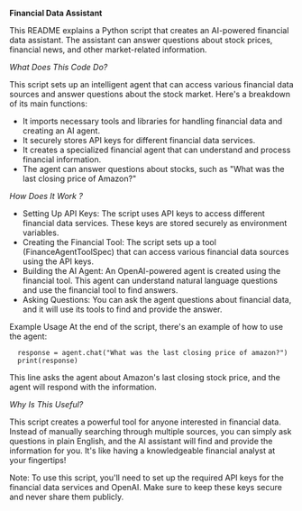 **Financial Data Assistant**

This README explains a Python script that creates an AI-powered financial data assistant. The assistant can answer questions about stock prices, financial news, and other market-related information.


*What Does This Code Do?*

This script sets up an intelligent agent that can access various financial data sources and answer questions about the stock market. Here's a breakdown of its main functions:

  - It imports necessary tools and libraries for handling financial data and creating an AI agent.
  - It securely stores API keys for different financial data services.
  - It creates a specialized financial agent that can understand and process financial information.
  - The agent can answer questions about stocks, such as "What was the last closing price of Amazon?"


*How Does It Work ?*

  - Setting Up API Keys: The script uses API keys to access different financial data services. These keys are stored securely as environment variables.
  - Creating the Financial Tool: The script sets up a tool (FinanceAgentToolSpec) that can access various financial data sources using the API keys.
  - Building the AI Agent: An OpenAI-powered agent is created using the financial tool. This agent can understand natural language questions and use the financial tool to find answers.
  - Asking Questions: You can ask the agent questions about financial data, and it will use its tools to find and provide the answer.



Example Usage
At the end of the script, there's an example of how to use the agent:

      response = agent.chat("What was the last closing price of amazon?")
      print(response)

This line asks the agent about Amazon's last closing stock price, and the agent will respond with the information.



*Why Is This Useful?*

This script creates a powerful tool for anyone interested in financial data. Instead of manually searching through multiple sources, you can simply ask questions in plain English, and the AI assistant will find and provide the information for you. 
It's like having a knowledgeable financial analyst at your fingertips! 


Note: To use this script, you'll need to set up the required API keys for the financial data services and OpenAI. 
Make sure to keep these keys secure and never share them publicly.
